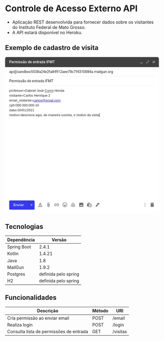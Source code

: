 # Controle de Acesso Externo API
* Aplicação REST desenvolvida para fornecer dados sobre os visitantes do Instituto Federal de Mato Grosso.
* A API estará disponível no Heroku.

## Exemplo de cadastro de visita
![email](images/email-form.jpeg)

## Tecnologias

| Dependência   | Versão               |
|---------------|----------------------|
| Spring Boot   | 2.4.1                |
| Kotlin        | 1.4.21               |
| Java          | 1.8                  |
| MailGun       | 1.9.2                |
| Postgres      | definida pelo spring | 
| H2            | definida pelo spring |


## Funcionalidades

| Descrição                               | Método | URI      |
|-----------------------------------------|--------|----------|
| Cria permissão ao enviar email          | POST   | /email |
| Realiza login                           | POST   | /login   |
| Consulta lista de permissões de entrada | GET    | /visitas |
